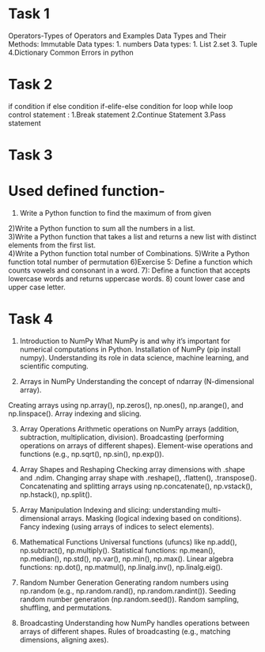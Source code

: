  
# Task 1 
Operators-Types of Operators and Examples
Data Types and Their Methods: Immutable 
Data types: 1. numbers
Data types: 1. List 2.set 3. Tuple 4.Dictionary 
Common Errors in python

 # Task 2
 if condition
 if else condition
 if-elife-else condition
 for loop
 while loop
 control statement : 1.Break statement 2.Continue Statement 3.Pass statement

  # Task 3
  # Used defined function-
  1. Write a Python function to find the maximum of from given 

2)Write a Python function to sum all the numbers in a list.  
3)Write a Python function that takes a list and returns a new list with distinct elements from the first list.  
4)Write a Python function total number of  Combinations. 
5)Write a Python function total number of  permutation 
6)Exercise 5: Define a function which counts vowels and consonant in a word.
 7): Define a function that accepts lowercase words and returns uppercase words.
8) count lower case and upper case  letter.

  # Task 4
  1. Introduction to NumPy
What NumPy is and why it’s important for numerical computations in Python.
Installation of NumPy (pip install numpy).
Understanding its role in data science, machine learning, and scientific computing.

2. Arrays in NumPy
Understanding the concept of ndarray (N-dimensional array).

Creating arrays using np.array(), np.zeros(), np.ones(), np.arange(), and np.linspace().
Array indexing and slicing.

3. Array Operations
Arithmetic operations on NumPy arrays (addition, subtraction, multiplication, division).
Broadcasting (performing operations on arrays of different shapes).
Element-wise operations and functions (e.g., np.sqrt(), np.sin(), np.exp()).

4. Array Shapes and Reshaping
Checking array dimensions with .shape and .ndim.
Changing array shape with .reshape(), .flatten(), .transpose().
Concatenating and splitting arrays using np.concatenate(), np.vstack(), np.hstack(), np.split().

5. Array Manipulation
Indexing and slicing: understanding multi-dimensional arrays.
Masking (logical indexing based on conditions).
Fancy indexing (using arrays of indices to select elements).

6. Mathematical Functions
Universal functions (ufuncs) like np.add(), np.subtract(), np.multiply().
Statistical functions: np.mean(), np.median(), np.std(), np.var(), np.min(), np.max().
Linear algebra functions: np.dot(), np.matmul(), np.linalg.inv(), np.linalg.eig().

7. Random Number Generation
Generating random numbers using np.random (e.g., np.random.rand(), np.random.randint()).
Seeding random number generation (np.random.seed()).
Random sampling, shuffling, and permutations.

8. Broadcasting
Understanding how NumPy handles operations between arrays of different shapes.
Rules of broadcasting (e.g., matching dimensions, aligning axes).
